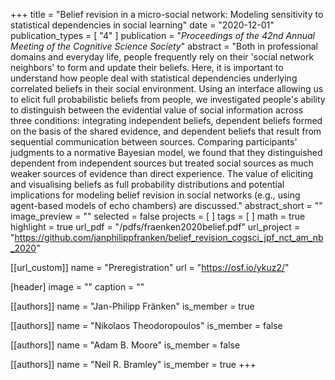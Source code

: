 +++
title = "Belief revision in a micro-social network: Modeling sensitivity to statistical dependencies in social learning"
date = "2020-12-01"
publication_types = [ "4" ]
publication = "_Proceedings of the 42nd Annual Meeting of the Cognitive Science Society_"
abstract = "Both in professional domains and everyday life, people frequently rely on their 'social network neighbors' to form and update their beliefs. Here, it is important to understand how people deal with statistical dependencies underlying correlated beliefs in their social environment. Using an interface allowing us to elicit full probabilistic beliefs from people, we investigated people's ability to distinguish between the evidential value of social information across three conditions: integrating independent beliefs, dependent beliefs formed on the basis of the shared evidence, and dependent beliefs that result from sequential communication between sources. Comparing participants' judgments to a normative Bayesian model, we found that they distinguished dependent from independent sources but treated social sources as much weaker sources of evidence than direct experience. The value of eliciting and visualising beliefs as full probability distributions and potential implications for modeling belief revision in social networks (e.g., using agent-based models of echo chambers) are discussed."
abstract_short = ""
image_preview = ""
selected = false
projects = [ ]
tags = [ ]
math = true
highlight = true
url_pdf = "/pdfs/fraenken2020belief.pdf"
url_project = "https://github.com/janphilippfranken/belief_revision_cogsci_jpf_nct_am_nb_2020"

[[url_custom]]
name = "Preregistration"
url = "https://osf.io/ykuz2/"

[header]
image = ""
caption = ""

[[authors]]
name = "Jan-Philipp Fränken"
is_member = true

[[authors]]
name = "Nikolaos Theodoropoulos"
is_member = false

[[authors]]
name = "Adam B. Moore"
is_member = false

[[authors]]
name = "Neil R. Bramley"
is_member = true
+++

